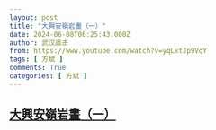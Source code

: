 ```yaml
---
layout: post
title: "大興安嶺岩畫（一）"
date: 2024-06-08T06:25:43.000Z
author: 武汉直击
from: https://www.youtube.com/watch?v=yqLxtJp9VqY
tags: [ 方斌 ]
comments: True
categories: [ 方斌 ]
---
```

<!--1717827943000-->
[大興安嶺岩畫（一）](https://www.youtube.com/watch?v=yqLxtJp9VqY)
------

<div>

</div>

